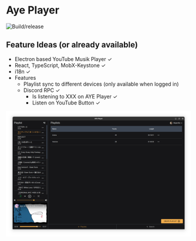 # Aye Player

![Build/release](https://github.com/AYE-Player/aye-player/workflows/Build/release/badge.svg)

## Feature Ideas (or already available)

- Electron based YouTube Musik Player ✓
- React, TypeScript, MobX-Keystone ✓
- i18n ✓
- Features
  - Playlist sync to different devices (only available when logged in)
  - Discord RPC ✓
    - Is listening to XXX on AYE Player ✓
    - Listen on YouTube Button ✓

![Planung](./.github/aye.png)
